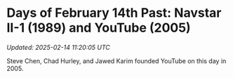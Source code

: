# Days of February 14th Past: Navstar II-1 (1989) and YouTube (2005)

_Updated: 2025-02-14 11:20:05 UTC_

Steve Chen, Chad Hurley, and Jawed Karim founded YouTube on this day in 2005.

